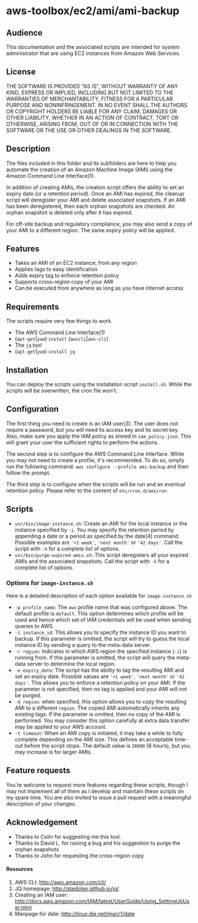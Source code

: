aws-toolbox/ec2/ami/ami-backup
=========

## Audience ##
This documentation and the associated scripts are intended for system administrator that are using EC2 instances from Amazon Web Services.

## License ##
THE SOFTWARE IS PROVIDED "AS IS", WITHOUT WARRANTY OF ANY KIND, EXPRESS OR
IMPLIED, INCLUDING BUT NOT LIMITED TO THE WARRANTIES OF MERCHANTABILITY,
FITNESS FOR A PARTICULAR PURPOSE AND NONINFRINGEMENT. IN NO EVENT SHALL THE
AUTHORS OR COPYRIGHT HOLDERS BE LIABLE FOR ANY CLAIM, DAMAGES OR OTHER
LIABILITY, WHETHER IN AN ACTION OF CONTRACT, TORT OR OTHERWISE, ARISING FROM,
OUT OF OR IN CONNECTION WITH THE SOFTWARE OR THE USE OR OTHER DEALINGS IN
THE SOFTWARE.

## Description ##
The files included in this folder and its subfolders are here to help you automate the creation of an Amazon Machine Image (AMI) using the Amazon Command Line Interface(1).

In addition of creating AMIs, the creation script offers the ability to set an expiry date (or a retention period).
Once an AMI has expired, the cleanup script will deregister your AMI and delete associated snapshots.
If an AMI has been deregistered, then each orphan snapshots are checked. An orphan snapshot is deleted only after it has expired.

For off-site backup and regulatory compliance, you may also send a copy of your AMI to a different region.
The same expiry policy will be applied.

## Features ##
* Takes an AMI of an EC2 instance, from any region
* Applies tags to easy identification
* Adds expiry tag to enforce retention policy
* Supports cross-region copy of your AMI
* Can be executed from anywhere as long as you have internet access

## Requirements ##
The scripts require very few things to work.
* The AWS Command Line Interface(1)
 * (`apt-get`|`yum`) `install` (`awscli`|`aws-cli`)
* The `jq` tool
 * (`apt-get`|`yum`) `install jq`

## Installation ##
You can deploy the scripts using the installation script `install.sh`. While the scripts will be overwritten, the cron file won't.

## Configuration ##
The first thing you need to create is an IAM user(3). The user does not require a password, but you will need its access key and its secret key. 
Also, make sure you apply the IAM policy as stored in `iam_policy.json`. This will grant your user the sufficient rights to perform the actions.

The second step is to configure the AWS Command Line Interface. While you may not need to create a profile, it's recommended. To do so, simply run the following command: `aws configure --profile ami-backup` and then follow the prompt.

The third step is to configure when the scripts will be run and an eventual retention policy. Please refer to the content of `etc/cron.d/amicron`

## Scripts ##
- `usr/bin/image-instance.sh`: Create an AMI for the local instance or the instance specified by `-i`. You may specify the retention period by appending a date or a period as specified by the date(4) command. Possible examples are `'+1 week'`, `'next month'` or `'42 days'`. Call the script with `-h` for a complete list of options.
- `usr/bin/purge-expired-amis.sh`: This script deregisters all your expired AMIs and the associated snapshots. Call the script with `-h` for a complete list of options.

### Options for `image-instance.sh` ###
Here is a detailed description of each option available for `image-instance.sh`
* `-p profile_name`: The `aws` profile name that was configured above. The default profile is `default`. This option determines which profile will be used and hence which set of IAM credentials will be used when sending queries to AWS.
* `-i instance_id`: This allows you to specify the instance ID you want to backup. If this parameter is omitted, the script will try to guess the local instance ID by sending a query to the meta-data server.
* `-r region`: Indicates in which AWS region the specified instance (`-i`) is running from. If this parameter is omitted, the script will query the meta-data server to determine the local region.
* `-e expiry_date`: The script has the ability to tag the resulting AMI and set an expiry date. Possible values are `'+1 week'`, `'next month'` or `'42 days'`. This allows you to enforce a retention policy on your AMI. If the parameter is not specified, then no tag is applied and your AMI will not be purged.
* `-d region`: when specified, this option allows you to copy the resulting AMI to a different `region`. The copied AMI automatically inherits any existing tags. If the parameter is omitted, then no copy of the AMI is performed. You may consider this option carefully at extra data transfer may be applied to your AWS account.
* `-t timeout`: When an AMI copy is initiated, it may take a while to fully complete depending on the AMI size. This defines an acceptable time-out before the script stops. The default value is `28800` (8 hours), but you may increase is for larger AMIs.

## Feature requests ##
You're welcome to request more features regarding these scripts, though I may not implement all of them as I develop and maintain these scripts on my spare time. You are also invited to issue a pull request with a meaningful description of your changes.

## Acknowledgement ##
* Thanks to Colin for suggesting me this tool.
* Thanks to David L. for raising a bug and his suggestion to purge the orphan snapshots
* Thanks to John for requesting the cross-region copy

#### Resources ####
1. AWS CLI: http://aws.amazon.com/cli/
2. JQ homepage: http://stedolan.github.io/jq/
3. Creating an IAM user: http://docs.aws.amazon.com/IAM/latest/UserGuide/Using_SettingUpUser.html
4. Manpage for date: http://linux.die.net/man/1/date
